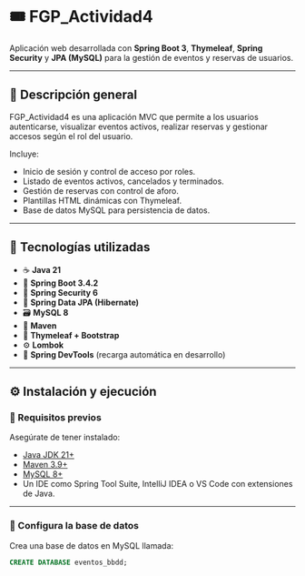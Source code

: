 # 🎟️ FGP_Actividad4
Aplicación web desarrollada con **Spring Boot 3**, **Thymeleaf**, **Spring Security** y **JPA (MySQL)** para la gestión de eventos y reservas de usuarios.

---

## 🚀 Descripción general
FGP_Actividad4 es una aplicación MVC que permite a los usuarios autenticarse, visualizar eventos activos, realizar reservas y gestionar accesos según el rol del usuario.

Incluye:
- Inicio de sesión y control de acceso por roles.
- Listado de eventos activos, cancelados y terminados.
- Gestión de reservas con control de aforo.
- Plantillas HTML dinámicas con Thymeleaf.
- Base de datos MySQL para persistencia de datos.

---

## 🧠 Tecnologías utilizadas
- ☕ **Java 21**
- 🌱 **Spring Boot 3.4.2**
- 🔐 **Spring Security 6**
- 🧩 **Spring Data JPA (Hibernate)**
- 🗃️ **MySQL 8**
- 🧰 **Maven**
- 🎨 **Thymeleaf + Bootstrap**
- ⚙️ **Lombok**
- 🔁 **Spring DevTools** (recarga automática en desarrollo)

---

## ⚙️ Instalación y ejecución

### 🔧 Requisitos previos
Asegúrate de tener instalado:
- [Java JDK 21+](https://adoptium.net/)
- [Maven 3.9+](https://maven.apache.org/)
- [MySQL 8+](https://dev.mysql.com/downloads/)
- Un IDE como Spring Tool Suite, IntelliJ IDEA o VS Code con extensiones de Java.

---

### 💾 Configura la base de datos
Crea una base de datos en MySQL llamada:
```sql
CREATE DATABASE eventos_bbdd;
